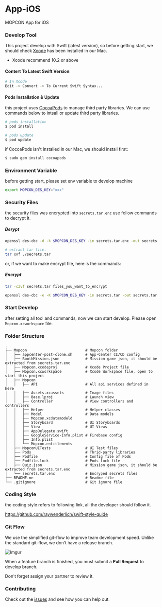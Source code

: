 # App-iOS
MOPCON App for iOS


### Develop Tool
This project develop with Swift (latest version), so before getting start, we should check [Xcode](https://developer.apple.com/xcode/) has been installed in our Mac.

* Xcode recommend 10.2 or above

#### Contert To Latest Swift Version
```bash
# In Xcode
Edit -> Convert -> To Current Swift Syntax...
```

#### Pods Installation & Update

this project uses [CocoaPods](https://cocoapods.org/) to manage third party libraries. We can use commands below to intsall or update third party libraries.

```bash
# pods installation
$ pod install

# pods update
$ pod update
```

if CocoaPods isn't installed in our Mac, we should install first:
```bash
$ sudo gem install cocoapods
```

### Environment Variable

before getting start, please set env variable to develop machine

```bash
export MOPCON_DES_KEY="xxx"
```

### Security Files
the security files was encrypted into `secrets.tar.enc` use follow commands to decrypt it.


##### Derypt
```bash
openssl des-cbc -d -k $MOPCON_DES_KEY -in secrets.tar.enc -out secrets.tar

# extract tar file.
tar xvf ./secrets.tar
```
or, if we want to make encrypt file, here is the commands:
##### Encrypt
```bash
tar -czvf secrets.tar files_you_want_to_encrypt

openssl des-cbc -e -K $MOPCON_DES_KEY -in secrets.tar -out secrets.tar.enc
```

### Start Develop

after setting all tool and commands, now we can start develop. Please open `Mopcon.xcworkspace` file.

### Folder Structure

```
.
├── Mopcon                           # Mopcon folder
│   ├── appcenter-post-clone.sh      # App-Center CI/CD config
│   ├── BoothMission.json            # Mission game json, it should be extracted from secrets.tar.enc
│   ├── Mopcon.xcodeproj             # Xcode Project file
│   ├── Mopcon.xcworkspace           # Xcode Workspace file, open to start this project
│   ├── Mopcon    								
│   │   ├── API                      # All api services defined in here    
│   │   ├── Assets.xcassets          # Image files   
│   │   ├── Base.lproj               # Launch view
│   │   ├── Controller               # View controllers and controllers
│   │   ├── Helper                   # Helper classes  
│   │   ├── Model                    # Data models
│   │   ├── Mopcon.xcdatamodeld				
│   │   ├── Storyboard               # UI Storyboards
│   │   ├── View                     # UI Views 
│   │   ├── AppDelegate.swift										
│   │   ├── GoogleService-Info.plist # Firebase config								
│   │   ├── Info.plist										
│   │   └── Mopcon.entitlements									
│   ├── MopconUITests                # UI Test files
│   ├── Pods                         # Thrid-party libraries
│   ├── Podfile                      # Config file of Pods
│   ├── Podfile.lock                 # Pods lock file
│   ├── Quiz.json                    # Mission game json, it should be extracted from secrets.tar.enc
│   └── secrets.tar.enc              # Encryped secrets files
├── README.me                        # Readme file
└── .gitignore                       # Git ignore file
```

### Coding Style 

the coding style refers to following link, all the developer should follow it.

https://github.com/raywenderlich/swift-style-guide

### Git Flow

We use the simplified git-flow to improve team development speed. Unlike the standard git-flow, we don't have a release branch.

![Imgur](https://i.imgur.com/VtzQ17K.png)

When a feature branch is finished, you must submit a **Pull Request** to develop branch.

Don't forget assign your partner to review it.



### Contributing

Check out the [issues](https://github.com/MOPCON/App-iOS/issues) and see how you can help out.
